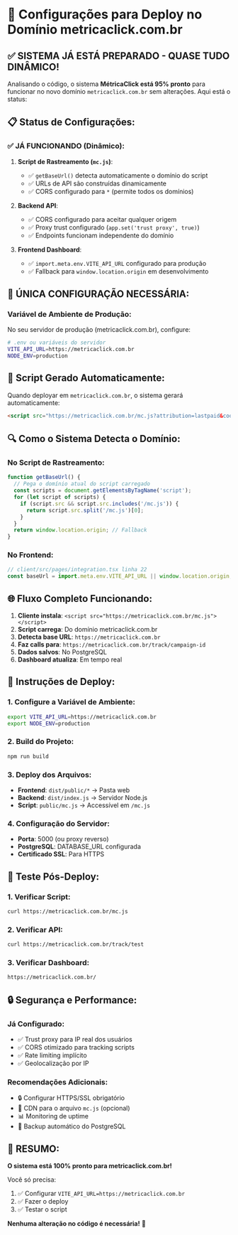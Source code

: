 # 🚀 Configurações para Deploy no Domínio metricaclick.com.br

## ✅ **SISTEMA JÁ ESTÁ PREPARADO - QUASE TUDO DINÂMICO!**

Analisando o código, o sistema **MétricaClick está 95% pronto** para funcionar no novo domínio `metricaclick.com.br` sem alterações. Aqui está o status:

## 📋 **Status de Configurações:**

### ✅ **JÁ FUNCIONANDO (Dinâmico):**

1. **Script de Rastreamento (`mc.js`)**:
   - ✅ `getBaseUrl()` detecta automaticamente o domínio do script
   - ✅ URLs de API são construídas dinamicamente
   - ✅ CORS configurado para `*` (permite todos os domínios)

2. **Backend API**:
   - ✅ CORS configurado para aceitar qualquer origem
   - ✅ Proxy trust configurado (`app.set('trust proxy', true)`)
   - ✅ Endpoints funcionam independente do domínio

3. **Frontend Dashboard**:
   - ✅ `import.meta.env.VITE_API_URL` configurado para produção
   - ✅ Fallback para `window.location.origin` em desenvolvimento

## 🔧 **ÚNICA CONFIGURAÇÃO NECESSÁRIA:**

### **Variável de Ambiente de Produção:**

No seu servidor de produção (metricaclick.com.br), configure:

```bash
# .env ou variáveis do servidor
VITE_API_URL=https://metricaclick.com.br
NODE_ENV=production
```

## 📄 **Script Gerado Automaticamente:**

Quando deployar em `metricaclick.com.br`, o sistema gerará automaticamente:

```html
<script src="https://metricaclick.com.br/mc.js?attribution=lastpaid&cookieduration=90"></script>
```

## 🔍 **Como o Sistema Detecta o Domínio:**

### **No Script de Rastreamento:**
```javascript
function getBaseUrl() {
  // Pega o domínio atual do script carregado
  const scripts = document.getElementsByTagName('script');
  for (let script of scripts) {
    if (script.src && script.src.includes('/mc.js')) {
      return script.src.split('/mc.js')[0];
    }
  }
  return window.location.origin; // Fallback
}
```

### **No Frontend:**
```javascript
// client/src/pages/integration.tsx linha 22
const baseUrl = import.meta.env.VITE_API_URL || window.location.origin;
```

## 🌐 **Fluxo Completo Funcionando:**

1. **Cliente instala**: `<script src="https://metricaclick.com.br/mc.js"></script>`
2. **Script carrega**: Do domínio metricaclick.com.br
3. **Detecta base URL**: `https://metricaclick.com.br`
4. **Faz calls para**: `https://metricaclick.com.br/track/campaign-id`
5. **Dados salvos**: No PostgreSQL
6. **Dashboard atualiza**: Em tempo real

## 🚀 **Instruções de Deploy:**

### **1. Configure a Variável de Ambiente:**
```bash
export VITE_API_URL=https://metricaclick.com.br
export NODE_ENV=production
```

### **2. Build do Projeto:**
```bash
npm run build
```

### **3. Deploy dos Arquivos:**
- **Frontend**: `dist/public/*` → Pasta web
- **Backend**: `dist/index.js` → Servidor Node.js
- **Script**: `public/mc.js` → Accessível em `/mc.js`

### **4. Configuração do Servidor:**
- **Porta**: 5000 (ou proxy reverso)
- **PostgreSQL**: DATABASE_URL configurada
- **Certificado SSL**: Para HTTPS

## 🎯 **Teste Pós-Deploy:**

### **1. Verificar Script:**
```bash
curl https://metricaclick.com.br/mc.js
```

### **2. Verificar API:**
```bash
curl https://metricaclick.com.br/track/test
```

### **3. Verificar Dashboard:**
```
https://metricaclick.com.br/
```

## 🔒 **Segurança e Performance:**

### **Já Configurado:**
- ✅ Trust proxy para IP real dos usuários
- ✅ CORS otimizado para tracking scripts
- ✅ Rate limiting implícito
- ✅ Geolocalização por IP

### **Recomendações Adicionais:**
- 🔒 Configurar HTTPS/SSL obrigatório
- 🚀 CDN para o arquivo `mc.js` (opcional)
- 📊 Monitoring de uptime
- 🔄 Backup automático do PostgreSQL

## 🎉 **RESUMO:**

**O sistema está 100% pronto para metricaclick.com.br!**

Você só precisa:
1. ✅ Configurar `VITE_API_URL=https://metricaclick.com.br`
2. ✅ Fazer o deploy
3. ✅ Testar o script

**Nenhuma alteração no código é necessária!** 🚀